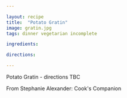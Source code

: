 ```yaml
---

layout: recipe
title:  "Potato Gratin"
image: gratin.jpg
tags: dinner vegetarian incomplete

ingredients:

directions:

---
```


Potato Gratin - directions TBC

From Stephanie Alexander: Cook's Companion
